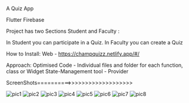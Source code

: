 A Quiz App



Flutter
Firebase


Project has two Sections Student and Faculty :

In Student you can participate in a Quiz.
In Faculty you can create a Quiz

How to Install:
Web - https://champquizz.netlify.app/#/

Approach:
Optimised Code - Individual files and folder for each function, class or Widget
State-Management tool - Provider



ScreenShots==========>>>>>>>>>>>>>>>>>>>

![pic1](https://github.com/dibbo54/quizapp/assets/136928607/81b2c72b-75a9-401c-a2a4-1bf3f214d9da)
![pic2](https://github.com/dibbo54/quizapp/assets/136928607/d060563b-2c9a-4e7c-a025-5d2e775a63d8)
![pic3](https://github.com/dibbo54/quizapp/assets/136928607/ea122d66-074b-4046-b8c8-26404cf09690)
![pic4](https://github.com/dibbo54/quizapp/assets/136928607/e89291fc-516d-4e97-b691-7d509693d39f)
![pic5](https://github.com/dibbo54/quizapp/assets/136928607/26963222-332c-4db0-92de-ba02eb4d3434)
![pic6](https://github.com/dibbo54/quizapp/assets/136928607/2829fa9d-8088-4e04-9ff1-fd81c424dba9)
![pic7](https://github.com/dibbo54/quizapp/assets/136928607/18b69a94-1673-4d5b-b28c-dd87c9975615)
![pic8](https://github.com/dibbo54/quizapp/assets/136928607/310c3ce2-92cd-4e70-b6af-d5b533bcc674)
